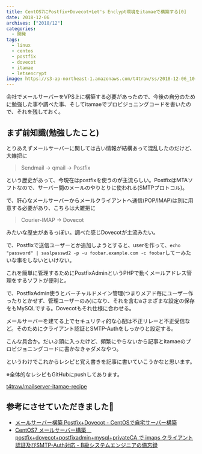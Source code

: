 ```yaml
---
title: CentOS7にPostfix+Dovecot+Let's Enclypt環境をitamaeで構築する[0]
date: 2018-12-06
archives: ["2018/12"]
categories:
  - 開発
tags:
  - linux
  - centos
  - postfix
  - dovecot
  - itamae
  - letsencrypt
image: https://s3-ap-northeast-1.amazonaws.com/t4traw/ss/2018-12-06_10-53-23.png
---
```

会社でメールサーバーをVPS上に構築する必要があったので、今後の自分のために勉強した事や調べた事、そしてitamaeでプロビジョニングコードを書いたので、それを残しておく。

<!--more-->

## まず前知識(勉強したこと)

とりあえずメールサーバーに関しては古い情報が結構あって混乱したのだけど、大雑把に

> Sendmail -> qmail -> Postfix

という歴史があって、今現在はpostfixを使うのが主流らしい。PostfixはMTAソフトなので、サーバー間のメールのやりとりに使われる(SMTPプロトコル)。

で、肝心なメールサーバーからメールクライアントへ通信(POP/IMAP)は別に用意する必要があり、こちらは大雑把に

> Courier-IMAP -> Dovecot

みたいな歴史があるっぽい。調べた感じDovecotが主流みたい。

で、Postfixで送信ユーザーとか追加しようとすると、userを作って、`echo "password" | saslpasswd2 -p -u foobar.example.com -c foobar`してーみたいな事をしないといけない。

これを簡単に管理するためにPostfixAdminというPHPで動くメールアドレス管理をするソフトが便利と。

で、PostfixAdmin使うとバーチャルドメイン管理(つまりメアド毎にユーザー作ったりとかせず、管理ユーザーのみ)になり、それを含むaさまざまな設定の保存をもMySQLでする。Dovecotもそれ仕様に合わせる。

メールサーバーを建てる上でセキュリティ的な心配は不正リレーと不正受信など。そのためにクライアント認証とSMTP-Authをしっかりと設定する。

こんな具合か。だいぶ頭に入ったけど、頻繁にやらないから記事とitamaeのプロビジョニングコードに書かなきゃダメなやつ。

というわけでこれからレシピと覚え書きを記事に書いていこうかなと思います。

※全体的なレシピもGitHubにpushしてあります。

[t4traw/mailserver-itamae-recipe](https://github.com/t4traw/mailserver-itamae-recipe)

## 参考にさせていただきました🙇

- [メールサーバー構築 Postfix+Dovecot  - CentOSで自宅サーバー構築](https://centossrv.com/postfix.shtml)
- [CentOS7 メールサーバー構築　postfix+dovecot+postfixadmin+mysql+privateCA で imaps クライアント認証及びSMTP-Auth対応 - B級システムエンジニアの備忘録](https://laver-tips.info/2018/01/06/mail_server_clientauth/)
